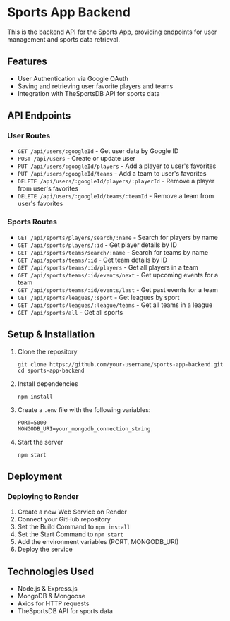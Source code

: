 # Sports App Backend

This is the backend API for the Sports App, providing endpoints for user management and sports data retrieval.

## Features

- User Authentication via Google OAuth
- Saving and retrieving user favorite players and teams
- Integration with TheSportsDB API for sports data

## API Endpoints

### User Routes

- `GET /api/users/:googleId` - Get user data by Google ID
- `POST /api/users` - Create or update user
- `PUT /api/users/:googleId/players` - Add a player to user's favorites
- `PUT /api/users/:googleId/teams` - Add a team to user's favorites
- `DELETE /api/users/:googleId/players/:playerId` - Remove a player from user's favorites
- `DELETE /api/users/:googleId/teams/:teamId` - Remove a team from user's favorites

### Sports Routes

- `GET /api/sports/players/search/:name` - Search for players by name
- `GET /api/sports/players/:id` - Get player details by ID
- `GET /api/sports/teams/search/:name` - Search for teams by name
- `GET /api/sports/teams/:id` - Get team details by ID
- `GET /api/sports/teams/:id/players` - Get all players in a team
- `GET /api/sports/teams/:id/events/next` - Get upcoming events for a team
- `GET /api/sports/teams/:id/events/last` - Get past events for a team
- `GET /api/sports/leagues/:sport` - Get leagues by sport
- `GET /api/sports/leagues/:league/teams` - Get all teams in a league
- `GET /api/sports/all` - Get all sports

## Setup & Installation

1. Clone the repository
   ```
   git clone https://github.com/your-username/sports-app-backend.git
   cd sports-app-backend
   ```

2. Install dependencies
   ```
   npm install
   ```

3. Create a `.env` file with the following variables:
   ```
   PORT=5000
   MONGODB_URI=your_mongodb_connection_string
   ```

4. Start the server
   ```
   npm start
   ```

## Deployment

### Deploying to Render

1. Create a new Web Service on Render
2. Connect your GitHub repository
3. Set the Build Command to `npm install`
4. Set the Start Command to `npm start`
5. Add the environment variables (PORT, MONGODB_URI)
6. Deploy the service

## Technologies Used

- Node.js & Express.js
- MongoDB & Mongoose
- Axios for HTTP requests
- TheSportsDB API for sports data